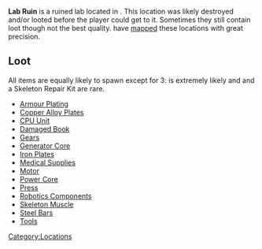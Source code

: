**Lab Ruin** is a ruined lab located in [](The_Crater.md). This location was likely destroyed
and/or looted before the player could get to it. Sometimes they still
contain loot though not the best quality. [](02%20-%20Projects%20&%20Wikis/Kenshi/Kenshi%20Wiki/Kenshi%20Wiki%20Template/Tech_Hunters.md) have [mapped](Maps.md "wikilink") these
locations with great precision.

## Loot

All items are equally likely to spawn except for 3: [](Raw_Stone.md) is extremely likely and [](Electrical_Components.md) and a Skeleton Repair Kit
are rare.

- [Armour Plating](Armour_Plating.md "wikilink")
- [Copper Alloy Plates](Copper_Alloy_Plates.md "wikilink")
- [CPU Unit](CPU_Unit.md "wikilink")
- [Damaged Book](Damaged_Book.md "wikilink")
- [Gears](Gears.md "wikilink")
- [Generator Core](Generator_Core.md "wikilink")
- [Iron Plates](Iron_Plates.md "wikilink")
- [Medical Supplies](Medical_Supplies.md "wikilink")
- [Motor](Motor.md "wikilink")
- [Power Core](Power_Core.md "wikilink")
- [Press](Press.md "wikilink")
- [Robotics Components](Robotics_Components.md "wikilink")
- [Skeleton Muscle](Skeleton_Muscle.md "wikilink")
- [Steel Bars](Steel_Bars.md "wikilink")
- [Tools](Tools.md "wikilink")

[Category:Locations](Category:Locations "wikilink")